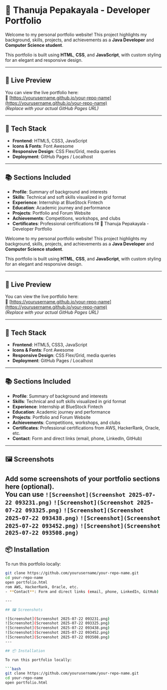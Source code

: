 # 💼 Thanuja Pepakayala - Developer Portfolio

Welcome to my personal portfolio website! This project highlights my background, skills, projects, and achievements as a **Java Developer** and **Computer Science student**.

This portfolio is built using **HTML**, **CSS**, and **JavaScript**, with custom styling for an elegant and responsive design.

---

## 🚀 Live Preview

You can view the live portfolio here:  
🔗 [https://yourusername.github.io/your-repo-name](https://yourusername.github.io/your-repo-name)  
*(Replace with your actual GitHub Pages URL)*

---

## 🧰 Tech Stack

- **Frontend**: HTML5, CSS3, JavaScript  
- **Icons & Fonts**: Font Awesome  
- **Responsive Design**: CSS Flex/Grid, media queries  
- **Deployment**: GitHub Pages / Localhost

---

## 📚 Sections Included

- **Profile**: Summary of background and interests  
- **Skills**: Technical and soft skills visualized in grid format  
- **Experience**: Internship at BlueStock Fintech  
- **Education**: Academic journey and performance  
- **Projects**: Portfolio and Forum Website  
- **Achievements**: Competitions, workshops, and clubs  
- **Certificates**: Professional certifications f# 💼 Thanuja Pepakayala - Developer Portfolio

Welcome to my personal portfolio website! This project highlights my background, skills, projects, and achievements as a **Java Developer** and **Computer Science student**.

This portfolio is built using **HTML**, **CSS**, and **JavaScript**, with custom styling for an elegant and responsive design.

---

## 🚀 Live Preview

You can view the live portfolio here:  
🔗 [https://yourusername.github.io/your-repo-name](https://yourusername.github.io/your-repo-name)  
*(Replace with your actual GitHub Pages URL)*

---

## 🧰 Tech Stack

- **Frontend**: HTML5, CSS3, JavaScript  
- **Icons & Fonts**: Font Awesome  
- **Responsive Design**: CSS Flex/Grid, media queries  
- **Deployment**: GitHub Pages / Localhost

---

## 📚 Sections Included

- **Profile**: Summary of background and interests  
- **Skills**: Technical and soft skills visualized in grid format  
- **Experience**: Internship at BlueStock Fintech  
- **Education**: Academic journey and performance  
- **Projects**: Portfolio and Forum Website  
- **Achievements**: Competitions, workshops, and clubs  
- **Certificates**: Professional certifications from AWS, HackerRank, Oracle, etc.  
- **Contact**: Form and direct links (email, phone, LinkedIn, GitHub)

---

## 🖼️ Screenshots

Add some screenshots of your portfolio sections here (optional).  
You can use `![Screenshot](Screenshot 2025-07-22 093231.png)`
`![Screenshot](Screenshot 2025-07-22 093325.png)`
 `![Screenshot](Screenshot 2025-07-22 093438.png)`
 `![Screenshot](Screenshot 2025-07-22 093452.png)`
  `![Screenshot](Screenshot 2025-07-22 093508.png)`
---

## 📦 Installation

To run this portfolio locally:

```bash
git clone https://github.com/yourusername/your-repo-name.git
cd your-repo-name
open portfolio.html
rom AWS, HackerRank, Oracle, etc.  
- **Contact**: Form and direct links (email, phone, LinkedIn, GitHub)

---

## 🖼️ Screenshots

![Screenshot](Screenshot 2025-07-22 093231.png)
![Screenshot](Screenshot 2025-07-22 093325.png)
![Screenshot](Screenshot 2025-07-22 093438.png)
![Screenshot](Screenshot 2025-07-22 093452.png)
![Screenshot](Screenshot 2025-07-22 093508.png)
---

## 📦 Installation

To run this portfolio locally:

```bash
git clone https://github.com/yourusername/your-repo-name.git
cd your-repo-name
open portfolio.html
